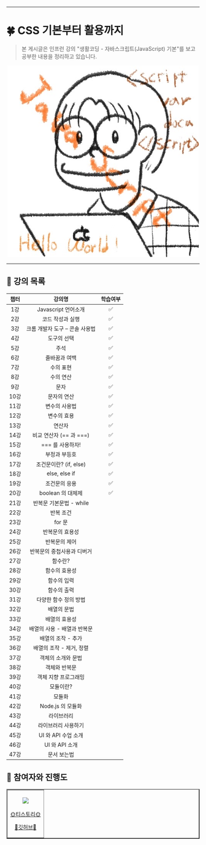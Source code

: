 
***

# 🍀 CSS 기본부터 활용까지
>본 게시글은 인프런 강의 "생활코딩 - 자바스크립트(JavaScript) 기본"를 보고 공부한 내용을 정리하고 있습니다.

<a href = "https://www.inflearn.com/course/%EC%A7%80%EB%B0%94%EC%8A%A4%ED%81%AC%EB%A6%BD%ED%8A%B8-%EC%96%B8%EC%96%B4-%EA%B8%B0%EB%B3%B8/dashboard">
<div align = "center">
<img src="https://github.com/Leewang31/studyJavascript/blob/main/%EC%9D%B4%EC%99%95javascript.jpg?raw=true"/>
</div>
</a>
<hr>

## 🍏 강의 목록

<div align=center>

|챕터|강의명|학습여부|
|:--:|:--:|:--:|
|1강|Javascript 언어소개|✅|
|2강|코드 작성과 실행|✅|
|3강|크롬 개발자 도구 – 콘솔 사용법|✅|
|4강|도구의 선택|✅|
|5강|주석|✅|
|6강|줄바꿈과 여백|✅|
|7강|수의 표현|✅|
|8강|수의 연산|✅|
|9강|문자|✅|
|10강|문자의 연산|✅|
|11강|변수의 사용법|✅|
|12강|변수의 효용|✅|
|13강|연산자|✅|
|14강|비교 연산자 (== 과 ===)|✅|
|15강|=== 를 사용하자!|✅|
|16강|부정과 부등호|✅|
|17강|조건문이란? (if, else)|✅|
|18강|else, else if|✅|
|19강|조건문의 응용|✅|
|20강|boolean 의 대체제|✅|
|21강|반복문 기본문법 - while||
|22강|반복 조건||
|23강|for 문||
|24강|반복문의 효용성||
|25강|반복문의 제어||
|26강|반복문의 중첩사용과 디버거||
|27강|함수란?||
|28강|함수의 효용성||
|29강|함수의 입력||
|30강|함수의 출력||
|31강|다양한 함수 정의 방법||
|32강|배열의 문법||
|33강|배열의 효용성||
|34강|배열의 사용 - 배열과 반복문||
|35강|배열의 조작 - 추가||
|36강|배열의 조작 - 제거, 정렬||
|37강|객체의 소개와 문법||
|38강|객체와 반복문||
|39강|객체 지향 프로그래밍||
|40강|모듈이란?||
|41강|모듈화||
|42강|Node.js 의 모듈화||
|43강|라이브러리||
|44강|라이브러리 사용하기||
|45강|UI 와 API 수업 소개||
|46강|UI 와 API 소개||
|47강|문서 보는법||
</div>

## 🍏 참여자와 진행도

<div align = "center">
<table border = "2px">
<tr>
<td align = center>
  <img src="https://avatars.githubusercontent.com/Leewang31?v=4" width="300px;" alt=""/>
<br>
<img src="https://us-central1-progress-markdown.cloudfunctions.net/progress/20" width="200px" /><br>
<a href="https://leewang31.tistory.com/">
<p>🌞티스토리🌞</p>
</a>
<a href ="https://github.com/Leewang31">
<p>🌈깃허브🌈</p>
</a>
</td>
</tr>
</table>
</div>
